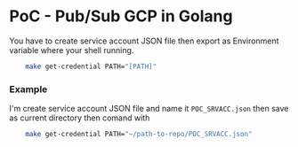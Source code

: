 # PoC - Pub/Sub GCP in Golang

You have to create service account JSON file then export as Environment variable where your shell running.

```bash
    make get-credential PATH="[PATH]"
```

### Example

I'm create service account JSON file and name it `POC_SRVACC.json` then save as current directory then comand with

```bash
    make get-credential PATH="~/path-to-repo/POC_SRVACC.json"
```
